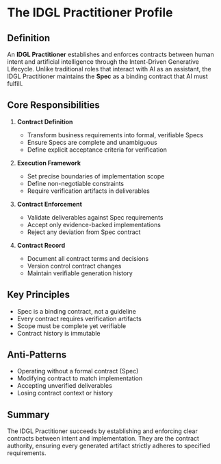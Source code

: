 # The IDGL Practitioner Profile

## Definition

An **IDGL Practitioner** establishes and enforces contracts between human intent and artificial intelligence through the Intent-Driven Generative Lifecycle. Unlike traditional roles that interact with AI as an assistant, the IDGL Practitioner maintains the **Spec** as a binding contract that AI must fulfill.

## Core Responsibilities

1. **Contract Definition**
   - Transform business requirements into formal, verifiable Specs
   - Ensure Specs are complete and unambiguous
   - Define explicit acceptance criteria for verification

2. **Execution Framework**
   - Set precise boundaries of implementation scope
   - Define non-negotiable constraints
   - Require verification artifacts in deliverables

3. **Contract Enforcement**
   - Validate deliverables against Spec requirements
   - Accept only evidence-backed implementations
   - Reject any deviation from Spec contract

4. **Contract Record**
   - Document all contract terms and decisions
   - Version control contract changes
   - Maintain verifiable generation history

## Key Principles

- Spec is a binding contract, not a guideline
- Every contract requires verification artifacts
- Scope must be complete yet verifiable
- Contract history is immutable

## Anti-Patterns

- Operating without a formal contract (Spec)
- Modifying contract to match implementation
- Accepting unverified deliverables
- Losing contract context or history

## Summary

The IDGL Practitioner succeeds by establishing and enforcing clear contracts between intent and implementation. They are the contract authority, ensuring every generated artifact strictly adheres to specified requirements.